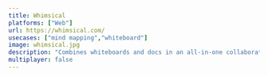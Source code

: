 ```yaml
---
title: Whimsical
platforms: ["Web"]
url: https://whimsical.com/
usecases: ["mind mapping","whiteboard"]
image: whimsical.jpg
description: "Combines whiteboards and docs in an all-in-one collaboration hub."
multiplayer: false
---
```

